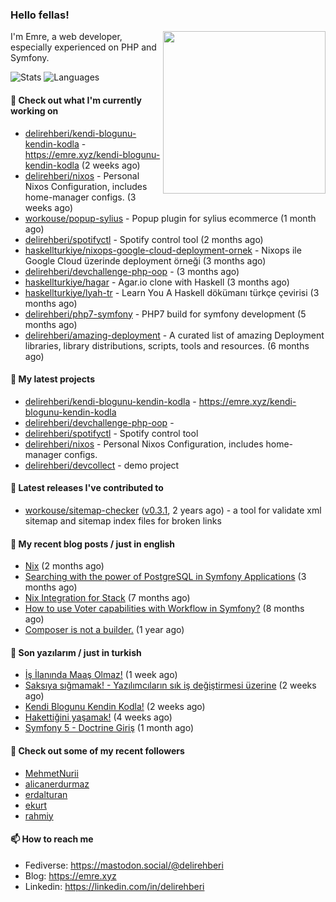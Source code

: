<h3>Hello fellas!</h3>
 

<img align="right" src="https://media.giphy.com/media/ZE6HYckyroMWwSp11C/giphy-downsized.gif" width="260">

I'm Emre, a web developer, especially experienced on PHP and Symfony.

![Stats](https://github-readme-stats.vercel.app/api/?username=delirehberi&show_icons=true&include_all_commits=true&count_private=true)
![Languages](https://github-readme-stats.vercel.app/api/top-langs/?username=delirehberi&layout=compact)

#### 👷 Check out what I'm currently working on

- [delirehberi/kendi-blogunu-kendin-kodla](https://github.com/delirehberi/kendi-blogunu-kendin-kodla) - https://emre.xyz/kendi-blogunu-kendin-kodla (2 weeks ago)
- [delirehberi/nixos](https://github.com/delirehberi/nixos) - Personal Nixos Configuration, includes home-manager configs. (3 weeks ago)
- [workouse/popup-sylius](https://github.com/workouse/popup-sylius) - Popup plugin for sylius ecommerce (1 month ago)
- [delirehberi/spotifyctl](https://github.com/delirehberi/spotifyctl) - Spotify control tool (2 months ago)
- [haskellturkiye/nixops-google-cloud-deployment-ornek](https://github.com/haskellturkiye/nixops-google-cloud-deployment-ornek) - Nixops ile Google Cloud üzerinde deployment örneği (3 months ago)
- [delirehberi/devchallenge-php-oop](https://github.com/delirehberi/devchallenge-php-oop) -  (3 months ago)
- [haskellturkiye/hagar](https://github.com/haskellturkiye/hagar) - Agar.io clone with Haskell (3 months ago)
- [haskellturkiye/lyah-tr](https://github.com/haskellturkiye/lyah-tr) - Learn You A Haskell dökümanı türkçe çevirisi (3 months ago)
- [delirehberi/php7-symfony](https://github.com/delirehberi/php7-symfony) - PHP7 build for symfony development (5 months ago)
- [delirehberi/amazing-deployment](https://github.com/delirehberi/amazing-deployment) - A curated list of amazing Deployment libraries, library distributions, scripts, tools and resources. (6 months ago)

#### 🌱 My latest projects

- [delirehberi/kendi-blogunu-kendin-kodla](https://github.com/delirehberi/kendi-blogunu-kendin-kodla) - https://emre.xyz/kendi-blogunu-kendin-kodla
- [delirehberi/devchallenge-php-oop](https://github.com/delirehberi/devchallenge-php-oop) - 
- [delirehberi/spotifyctl](https://github.com/delirehberi/spotifyctl) - Spotify control tool
- [delirehberi/nixos](https://github.com/delirehberi/nixos) - Personal Nixos Configuration, includes home-manager configs.
- [delirehberi/devcollect](https://github.com/delirehberi/devcollect) - demo project

#### 🔭 Latest releases I've contributed to

- [workouse/sitemap-checker](https://github.com/workouse/sitemap-checker) ([v0.3.1](https://github.com/workouse/sitemap-checker/releases/tag/v0.3.1), 2 years ago) - a tool for validate xml sitemap and sitemap index files for broken links

#### 📜 My recent blog posts / just in english

- [Nix](https://emre.xyz/nix) (2 months ago)
- [Searching with the power of PostgreSQL in Symfony Applications](https://emre.xyz/searching-with-the-power-of-postgresql-in-symfony-applications) (3 months ago)
- [Nix Integration for Stack](https://emre.xyz/nix-integration-for-stack) (7 months ago)
- [How to use Voter capabilities with Workflow in Symfony?](https://emre.xyz/how-to-use-voter-capabilities-with-workflow-in-symfony) (8 months ago)
- [Composer is not a builder.](https://emre.xyz/composer-is-not-a-builder) (1 year ago)

#### 📜 Son yazılarım / just in turkish

- [İş İlanında Maaş Olmaz!](https://emre.xyz/is-ilaninda-maas-olmaz) (1 week ago)
- [Saksıya sığmamak! - Yazılımcıların sık iş değiştirmesi üzerine](https://emre.xyz/saksiya-sigmamak-yazilimcilarin-sik-is-degistirmesi-uzerine) (2 weeks ago)
- [Kendi Blogunu Kendin Kodla!](https://emre.xyz/kendi-blogunu-kendin-kodla) (2 weeks ago)
- [Hakettiğini yaşamak!](https://emre.xyz/hakettigini-yasamak) (4 weeks ago)
- [Symfony 5 - Doctrine Giriş](https://emre.xyz/symfony-5-doctrine-giris) (1 month ago)

#### 👯 Check out some of my recent followers

- [MehmetNurii](https://github.com/MehmetNurii)
- [alicanerdurmaz](https://github.com/alicanerdurmaz)
- [erdalturan](https://github.com/erdalturan)
- [ekurt](https://github.com/ekurt)
- [rahmiy](https://github.com/rahmiy)

#### 📫 How to reach me

- Fediverse: https://mastodon.social/@delirehberi
- Blog: https://emre.xyz
- Linkedin: https://linkedin.com/in/delirehberi

